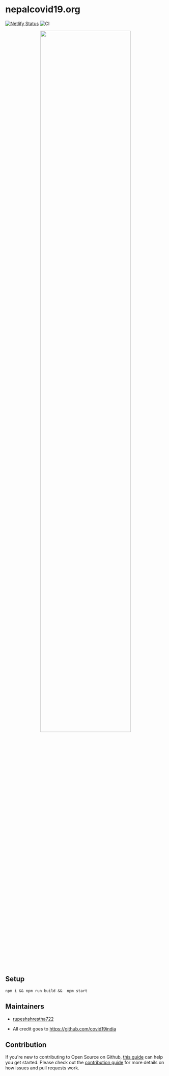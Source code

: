 # nepalcovid19.org

[![Netlify Status](https://api.netlify.com/api/v1/badges/a09fa322-3102-4d74-97e3-739402b96972/deploy-status)](https://app.netlify.com/sites/nepalcovid19/deploys)
![CI](https://github.com/covid19Nepal/covid19Nepal-react/workflows/CI/badge.svg)

<p align="center">
<img src="https://i.postimg.cc/Hx9RLq1s/covidnepal.png" width="75%">
</p>

## Setup

```
npm i && npm run build &&  npm start
```

## Maintainers

- [rupeshshrestha722](https://github.com/rupeshshrestha722)

- All credit goes to https://github.com/covid19india

## Contribution

If you're new to contributing to Open Source on Github, [this guide](https://guides.github.com/activities/contributing-to-open-source/) can help you get started. Please check out the [contribution guide](CONTRIBUTING.md) for more details on how issues and pull requests work.
